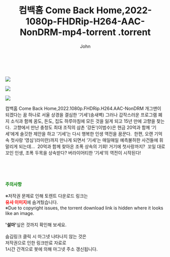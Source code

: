 ﻿---
layout: post
title:  "                   컴백홈 Come Back Home,2022-1080p-FHDRip-H264-AAC-NonDRM-mp4-torrent                .torrent"
author: John
categories: [ 영화 ]
tags: [  ]
image: https://torrentrj58.com/uploadfile/full/3600dcdf42a1c529c99d46df674d2f4ba9ba3bcc.jpg"/></p><p><img src="https://torrentrj58.com/uploadfile/full/5577dd9b25930b039cb04c33a0d929aebbcf8915.jpg"/></p><p><img src="https://torrentrj58.com/uploadfile/full/b959487fee6ed4ff1b17a4b4458f853ba4bc3efa.jpg 
description: "                   컴백홈 Come Back Home,2022-1080p-FHDRip-H264-AAC-NonDRM-mp4-torrent                 torrent 정보 공유"
toc: true
toc_sticky: true
---

<br>
<p><img src="https://torrentrj58.com/uploadfile/full/3600dcdf42a1c529c99d46df674d2f4ba9ba3bcc.jpg"/></p><p><img src="https://torrentrj58.com/uploadfile/full/5577dd9b25930b039cb04c33a0d929aebbcf8915.jpg"/></p><p><img src="https://torrentrj58.com/uploadfile/full/b959487fee6ed4ff1b17a4b4458f853ba4bc3efa.jpg"/></p>
 컴백홈 Come Back Home,2022.1080p.FHDRip.H264.AAC-NonDRM 개그맨이 되겠다는 꿈 하나로 서울 상경을 결심한 ‘기세’(송새벽) 그러나 갑작스러운 프로그램 폐지 소식과 함께 꿈도, 돈도, 집도 하루아침에 모든 것을 잃게 되고 15년 만에 고향을 찾는다.  고향에서 만난 충청도 최대 조직의 삼촌 ‘강돈’(이범수)은 현금 20억과 함께 ‘기세’에게 솔깃한 제안을 하고 ‘기세’는 다시 행복한 인생 역전을 꿈꾼다.  한편, 오랜 기억 속 첫사랑 ‘영심’(라미란)까지 만나게 되면서 ‘기세’는 매일매일 예측불허한 사건들에 휘말리게 되는데…  20억과 함께 찾아온 조폭 상속의 기회! 거기에 첫사랑까지?  꼬일 대로 꼬인 인생, 조폭 두목을 상속받다? 버라이어티한 ‘기세’의 역전이 시작된다! 
    
<br><br><br>
<p data-ke-size="size16"><b><span style="color: green;">주의사항</span></b><br /><br />※저작권 문제로 인해 토렌트 다운로드 링크는<br /><b><span style="color: red;">유사 이미지</span></b>에 숨겨뒀습니다.<br />※Due to copyright issues, the torrent download link is hidden where it looks like an image.<br /><br /><b>'설마'</b>싶은 것까지 확인해 보세요.<br /><br />숨김링크 클릭 시 마그넷 나타나지 않는 것은<br />저작권으로 인한 링크만료 자료로<br />1시간 간격으로 봇에 의해 마그넷 주소 갱신됩니다.</p>
